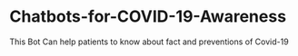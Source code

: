 # Chatbots-for-COVID-19-Awareness
This Bot Can help patients to know about fact and preventions of Covid-19
